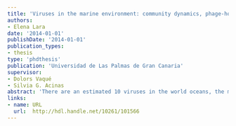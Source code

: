 ```yaml
---
title: 'Viruses in the marine environment: community dynamics, phage-host interactions and genomic structure'
authors:
- Elena Lara
date: '2014-01-01'
publishDate: '2014-01-01'
publication_types:
- thesis
type: 'phdthesis'
publication: 'Universidad de Las Palmas de Gran Canaria'
supervisor:
- Dolors Vaqué
- Silvia G. Acinas
abstract: 'There are an estimated 10 viruses in the world oceans, the majority of which are phages (viruses that infect bacteria). Extensive research has demonstrated the significant influence of marine phages on microbial abundance, community structure, genetic exchange and global biogeochemical cycles. In this thesis, we contribute to increase the knowledge about the ecological role of viruses in marine systems, but also we aimed to provide a better understanding about the interactions between phages and their hosts and the genetic pool and biogeography of some the isolated phages genomes. Firstly, we followed the seasonal variability of viral communities in a coastal marine site (Blanes Bay Microbial Observatory, BBMO) and the environmental and biological factors that could modulate them. Our results showed that viral communities did not follow any clear seasonal patterns during the 5 years studied period and that viruses were mainly negatively correlated with salinity. Secondly, given the actual concern of the climate change effects on marine ecosystems, we evaluated experimentally how increasing temperatures would affect the microbial loop via protists respect to via viruses (“viral shunt”) in two contrasting Arctic marine systems. Lytic life strategy dominated instead the lysogenic strategy when we increased the temperature. But, overall the most important factor controlling bacterial abundance was bacterivory. These two studies provide us a general overview regarding viral dynamics at the community level but without knowing who infects whom and who is doing what. To provide inputs into these relevant issues, we used the model of Pseudoalteromonas bacterial strains and its phages. Our results suggest that interactions between phages and hosts are highly complex in terms on infectivity and susceptibility at microdiversity level but also reflect that phages can infect at larger taxonomic rank reaching to the family boundaries. Pseudoalteromonas marine phages are unrepresented with only 4 genomes public available. Therefore, one of the isolated Pseudoalteromonas phage from BBMO was deeply studied; we investigated its biology, morphology, genomic and proteomic characteristics. Moreover, we carried out a genomic comparison of 3 Pseudoalteromonas phages isolated from the same bacterial specie to get insights into the genome structure and functional diversity. The genomic data analyzed not only contributed to a better understanding of phage-host interactions in marine systems but also demonstrated the complexity of their dynamics and biogeographic patterns'
links:
- name: URL
  url:  http://hdl.handle.net/10261/101566
---
```

